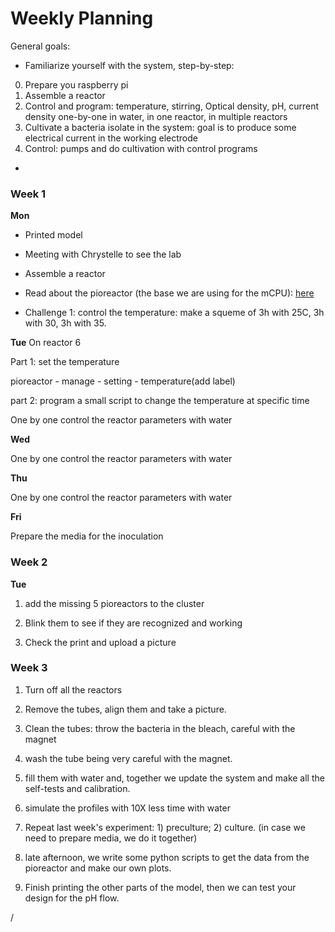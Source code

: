 # **Weekly Planning**

General goals:

- Familiarize yourself with the system, step-by-step:
0) Prepare you raspberry pi
1) Assemble a reactor
2) Control and program: temperature, stirring, Optical density, pH, current density one-by-one in water, in one reactor, in multiple reactors
3) Cultivate a bacteria isolate in the system: goal is to produce some electrical current in the working electrode
4) Control: pumps and do cultivation with control programs
- 

### **Week 1**
**Mon**

- Printed model
- Meeting with Chrystelle to see the lab
- Assemble a reactor

- Read about the pioreactor (the base we are using for the mCPU): [here](https://docs.pioreactor.com/user-guide/getting-started)

- Challenge 1: control the temperature: make a squeme of 3h with 25C, 3h with 30, 3h with 35.



**Tue**
On reactor 6

Part 1: set the temperature
  
  pioreactor - manage - setting - temperature(add label)

part 2: program a small script to change the temperature at specific time

One by one control the reactor parameters with water

**Wed**

One by one control the reactor parameters with water

**Thu**

One by one control the reactor parameters with water

**Fri**

Prepare the media for the inoculation

### **Week 2**

**Tue**
1) add the missing 5 pioreactors to the cluster

2) Blink them to see if they are recognized and working

3) Check the print and upload a picture

### **Week 3**

1) Turn off all the reactors
2) Remove the tubes, align them and take a picture.
3) Clean the tubes: throw the bacteria in the bleach, careful with the magnet
4) wash the tube being very careful with the magnet.
5) fill them with water and, together we update the system and make all the self-tests and calibration.
6) simulate the profiles with 10X less time with water
7) Repeat last week's experiment: 1) preculture; 2) culture. (in case we need to prepare media, we do it together)

8) late afternoon, we write some python scripts to get the data from the pioreactor and make our own plots.
9) Finish printing the other parts of the model, then we can test your design for the pH flow. 

/

